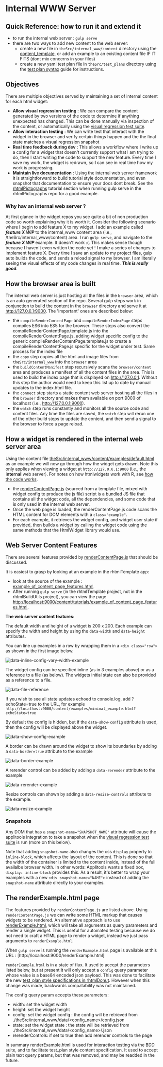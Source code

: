 # Internal WWW Server

## Quick Reference: how to run it and extend it 

* to run the internal web server : `gulp serve`
* there are two ways to add new content to the web server:
     * create a new file in `theSrc/internal_www/content` directory using the [content_template](https://github.com/Displayr/rhtmlTemplate/blob/master/theSrc/internal_www/content/content_template.html), or add an example to an existing content file IF IT FITS (dont mix concerns in your files)
     * create a new yaml test plan file in `theSrc/test_plans` directory using the [test plan syntax](./test_plan_syntax.md) guide for instructions.

## Objectives

There are multiple objectives served by maintaining a set of internal content for each html widget:

* **Allow visual regression testing** : We can compare the content generated by two versions of the code to determine if anything unexpected has changed. This can be done manually via inspection of the content, or automatically using the [visual regression test suite](./visual_regression_testing.md).
* **Allow interaction testing** : We can write test that interact with the widget in the browser and verify certain things happen and the the final state matches a visual regression snapshot  
* **Real time feedback during dev** : This allows a workflow where I write up a config for a widget that doesn't currently support what I am trying to do, then I start writing the code to support the new feature. Every time I save my work, the widget is redrawn, so I can see in real time how my work is progressing.
* **Maintain live documentation** : Using the internal web server framework it is straightforward to build tutorial style documentation, and even snapshot that documentation to ensure your docs dont break. See the [rhtmlPictographs](https://github.com/Displayr/rhtmlPictographs) tutorial section when running gulp serve in the rhtmlPictographs repo for a good example.

### Why hav an internal web server ?

At first glance in the widget repos you see quite a bit of non production code so worth explaining why it is worth it. Consider the following scenario where I begin to add feature X to my widget. I add an example called _**feature X WIP**_ to the internal_www content area (i.e., /theSrc/internal_www/content) area. I run `gulp serve`, and navigate to the _**feature X WIP**_ example. It doesn't work :(. This makes sense though because I haven't even written the code yet ! I make a series of changes to implement feature X. Every time I save an update to my project files, gulp auto builds the code, and sends a reload signal to my browser. I am literally seeing the visual effects of my code changes in real time. _**This is really good**_.
 
## How the browser area is built

The internal web server is just hosting all the files in the `browser` area, which is an auto generated section of the repo. Several gulp steps work in conjunction to build the content in the `browser` directory and serve it at http://127.0.0.1:9000. The 'important' ones are described below:
 
* the `compileRenderContentPage` and `compileRenderIndexPage` steps compiles ES6 into ES5 for the browser. These steps also convert the compileRenderContentPage.template.js into the compileRenderContentPage.js, adding widget specific config to the generic compileRenderContentPage.template.js to create a compileRenderContentPage.js specific for the widget under test. Same process for the index file
* the `copy` step copies all the html and image files from `theSrc/internal_www` into the `browser` area
* the `buildContentManifest` step recursively scans the `browser/content` area and produces a manifest of all the content files in the area. This is used to build the index page that is displayed on http://127.0.0.1. Without this step the author would need to keep this list up to date by manual updates to the index.html file.
* the `connect` step starts a static content web server hosting all the files in the `browser` directory and makes them available on port 9000 of localhost (i.e., http://127.0.0.1:9000).
* the `watch` step runs constantly and monitors all the source code and content files. Any time the files are saved, the `watch` step will rerun one of the other build steps to update the content, and then send a signal to the browser to force a page reload.
 
## How a widget is rendered in the internal web server area

Using the content file [theSrc/internal_www/content/examples/default.html](https://github.com/Displayr/rhtmlTemplate/blob/master/theSrc/internal_www/content/examples/default.html) as an example we will now go through how the widget gets drawn. Note this only applies when viewing a widget at `http://127.0.0.1:9000` (i.e., the **internal** web server). For notes on how htmlwidgets work with R, see [how the code works](https://github.com/Displayr/rhtmlTemplate/blob/master/docs/how_the_code_works.md). 

* the [renderContentPage.js](/src/build/templates/renderContentPage.template.js) (sourced from a template file, mixed with widget config to produce the js file) script is a bundled JS file that contains all the widget code, all the dependencies, and some code that is only used in the internal web server.
* Once the web page is loaded, the renderContentPage.js code scans the HTML content for DOM elements with a `class="example"`. 
* For each example, it retrieves the widget config, and widget user state if provided, then builds a widget by calling the widget code using the same methods that the HtmlWidget library would use.

## Web Server Content Features

There are several features provided by [renderContentPage.js](/src/build/templates/renderContentPage.template.js) that should be discussed.

It is easiest to grasp by looking at an example in the rhtmlTemplate app:
 
* look at the source of the example : [example_of_content_page_features.html](https://github.com/Displayr/rhtmlTemplate/blob/master/theSrc/internal_www/content/tutorials/example_of_content_page_features.html). 
* After running `gulp serve` (in the rhtmlTemplate project, not in the rhtmlBuildUtils project), you can view the page [http://localhost:9000/content/tutorials/example_of_content_page_features.html](http://localhost:9000/content/tutorials/example_of_content_page_features.html).
 
**The web server content features:** 

The default width and height of a widget is 200 x 200. Each example can specify the width and height by using the `data-width` and `data-height` attributes.

You can line up examples in a row by wrapping them in a `<div class="row">` as shown in the first image below.

![data-inline-config-vary-width-example][vary-size-inline-config]


The widget config can be specified inline (as in 3 examples above) or as a reference to a file (as below). The widgets initial  state can also be provided as a reference to a file.

![data-file-reference][file-reference]

If you wish to see all state updates echoed to console.log, add ?echoState=true to the URL, for example `http://localhost:9000/content/examples/minimal_example.html?echoState=true`


By default the config is hidden, but if the `data-show-config` attribute is used, then the config will be displayed above the widget. 

![data-show-config-example][show-config]


A border can be drawn around the widget to show its boundaries by adding a `data-border=true` attribute to the example

![data-border-example][data-border-example]


A rerender control can be added by adding a `data-rerender` attribute to the example  

![data-rerender-example][data-rerender-example]


Resize controls can shown by adding a `data-resize-controls` attribute to the example.  

![data-resize-example][data-resize-example]

### Snapshots

Any DOM that has a `snapshot-name="SNAPSHOT_NAME"` attribute will cause the applitools integration to take a snapshot when the [visual regression test suite](./visual_regression_testing.md) is run (more on this below).

Note that adding `snapshot-name` also changes the css `display` property to `inline-block`, which affects the layout of the content. This is done so that the width of the container is limited to the content inside, instead of the full availalbe browser width. In other words: Applitools wants a fixed box, `display: inline-block` provides this. As a result, it's better to wrap your examples with a new `<div snapshot-name="NAME">` instead of adding the `snapshot-name` attribute directly to your examples.

[vary-size-inline-config]: /docs/resources/data-inline-config-vary-width-example.png
[file-reference]: /docs/resources/data-file-reference.png
[show-config]: /docs/resources/data-show-config-example.png
[data-border-example]: /docs/resources/data-border-example.png
[data-rerender-example]: /docs/resources/data-rerender-example.png
[data-resize-example]: /docs/resources/data-resize-example.png

## The renderExample.html page

The features provided by `renderContentPage.js` are listed above. Using `renderContentPage.js` we can write some HTML markup that causes widgets to be rendered. An alternative approach is to use [renderExample.html](../build/templates/renderExample.template.html), which will take all arguments as query parameters and render a single widget. This is useful for automated testing because we do not need to craft a HTML page to render a widget, instead we just pass arguments to `renderExample.html`.

When `gulp serve` is running the `renderExample.html` page is available at this URL : [http://localhost:9000/renderExample.html]

`renderExample.html` is in a state of flux. It used to accept the parameters listed below, but at present it will only accept a `config` query parameter whose value is a base64 encoded json payload. This was done to facilitate the new [test_plan style specifications in rhtmlDonut](https://github.com/Displayr/rhtmlDonut/tree/master/theSrc/test_plans). However when this change was made, backwards compatability was not maintained.

The config query param accepts these parameters:

* width: set the widget width
* height: set the widget height
* config: set the widget config : the config will be retrieved from ./theSrc/internal_www/data/<config_name>/config.json
* state: set the widget state : the state will be retrieved from ./theSrc/internal_www/data/<config_name>/<state>.json
* rerenderControls: if set to true then add rerender controls to the page
 
 In summary renderExample.html is used for interaction testing via the BDD suite, and to facilitate test_plan style content specification. It used to accept plain text query params, but that was removed, and may be readded in the future.
